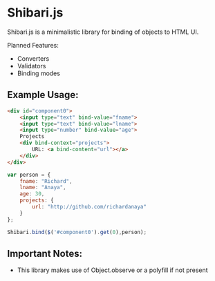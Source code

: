 Shibari.js
===

Shibari.js is a minimalistic library for binding of objects to HTML UI.

Planned Features:
* Converters
* Validators
* Binding modes

Example Usage:
----
```HTML
<div id="component0">
    <input type="text" bind-value="fname">
    <input type="text" bind-value="lname">
    <input type="number" bind-value="age">
    Projects
    <div bind-context="projects">
        URL: <a bind-content="url"></a>
    </div>
</div>
```

```Javascript
var person = {
    fname: "Richard",
    lname: "Anaya",
    age: 30,
    projects: {
        url: "http://github.com/richardanaya"
    }
};

Shibari.bind($('#component0').get(0),person);
```

Important Notes:
---
* This library makes use of Object.observe or a polyfill if not present